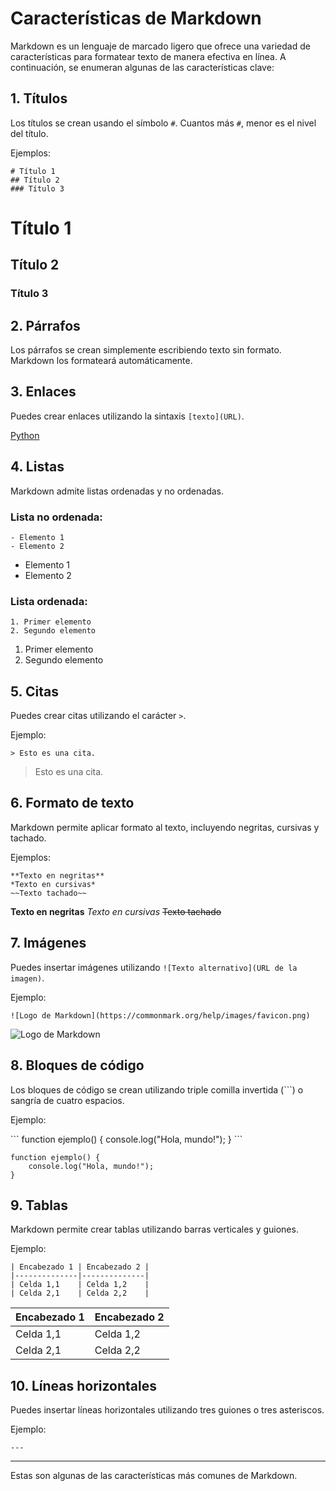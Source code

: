 
# Características de Markdown

Markdown es un lenguaje de marcado ligero que ofrece una variedad de características para formatear texto de manera efectiva en línea. A continuación, se enumeran algunas de las características clave:

## 1. Títulos

Los títulos se crean usando el símbolo `#`. Cuantos más `#`, menor es el nivel del título.

Ejemplos:
```
# Título 1
## Título 2
### Título 3
```
# Título 1
## Título 2
### Título 3


## 2. Párrafos

Los párrafos se crean simplemente escribiendo texto sin formato. Markdown los formateará automáticamente.


## 3. Enlaces

Puedes crear enlaces utilizando la sintaxis `[texto](URL)`.

[Python](https://www.python.org/downloads/)

## 4. Listas

Markdown admite listas ordenadas y no ordenadas.

### Lista no ordenada:
```
- Elemento 1
- Elemento 2
```
- Elemento 1
- Elemento 2
### Lista ordenada:
```
1. Primer elemento
2. Segundo elemento
```
1. Primer elemento
2. Segundo elemento

## 5. Citas

Puedes crear citas utilizando el carácter `>`.

Ejemplo:
```
> Esto es una cita.
```
> Esto es una cita.
## 6. Formato de texto

Markdown permite aplicar formato al texto, incluyendo negritas, cursivas y tachado.

Ejemplos:
```
**Texto en negritas**
*Texto en cursivas*
~~Texto tachado~~
```
**Texto en negritas**
*Texto en cursivas*
~~Texto tachado~~

## 7. Imágenes

Puedes insertar imágenes utilizando `![Texto alternativo](URL de la imagen)`.

Ejemplo:
```
![Logo de Markdown](https://commonmark.org/help/images/favicon.png)
```
![Logo de Markdown](https://commonmark.org/help/images/favicon.png)

## 8. Bloques de código

Los bloques de código se crean utilizando triple comilla invertida (\`\`\`) o sangría de cuatro espacios.

Ejemplo:

\```
function ejemplo() {
    console.log("Hola, mundo!");
}
\```

```
function ejemplo() {
    console.log("Hola, mundo!");
}
```
## 9. Tablas

Markdown permite crear tablas utilizando barras verticales y guiones.

Ejemplo:
```
| Encabezado 1 | Encabezado 2 |
|--------------|--------------|
| Celda 1,1    | Celda 1,2    |
| Celda 2,1    | Celda 2,2    |
```
| Encabezado 1 | Encabezado 2 |
|--------------|--------------|
| Celda 1,1    | Celda 1,2    |
| Celda 2,1    | Celda 2,2    |

## 10. Líneas horizontales

Puedes insertar líneas horizontales utilizando tres guiones o tres asteriscos.

Ejemplo:
```
---
```
---

Estas son algunas de las características más comunes de Markdown. 
